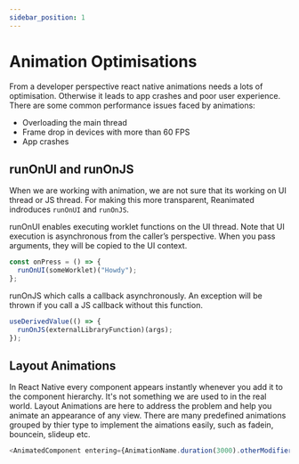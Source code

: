 ```yaml
---
sidebar_position: 1
---
```


# Animation Optimisations

From a developer perspective react native animations needs a lots of optimisation. Otherwise it leads to app crashes and poor user experience. There are some common performance issues faced by animations:

- Overloading the main thread
- Frame drop in devices with more than 60 FPS
- App crashes

## runOnUI and runOnJS

When we are working with animation, we are not sure that its working on UI thread or JS thread. For making this more transparent, Reanimated indroduces `runOnUI` and `runOnJS`.

runOnUI enables executing worklet functions on the UI thread. Note that UI execution is asynchronous from the caller’s perspective. When you pass arguments, they will be copied to the UI context.

```js
const onPress = () => {
  runOnUI(someWorklet)("Howdy");
};
```

runOnJS which calls a callback asynchronously. An exception will be thrown if you call a JS callback without this function.

```js
useDerivedValue(() => {
  runOnJS(externalLibraryFunction)(args);
});
```

## Layout Animations

In React Native every component appears instantly whenever you add it to the component hierarchy. It's not something we are used to in the real world. Layout Animations are here to address the problem and help you animate an appearance of any view.
There are many predefined animations grouped by thier type to implement the aimations easily, such as fadein, bouncein, slideup etc.

```js
<AnimatedComponent entering={AnimationName.duration(3000).otherModifier()} >
```
